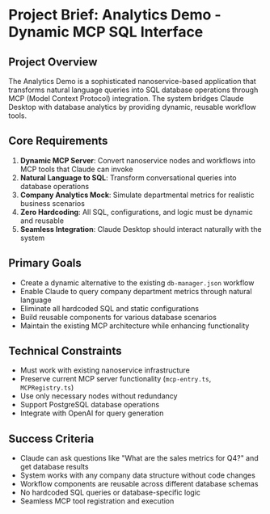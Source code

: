 # Project Brief: Analytics Demo - Dynamic MCP SQL Interface

## Project Overview
The Analytics Demo is a sophisticated nanoservice-based application that transforms natural language queries into SQL database operations through MCP (Model Context Protocol) integration. The system bridges Claude Desktop with database analytics by providing dynamic, reusable workflow tools.

## Core Requirements
1. **Dynamic MCP Server**: Convert nanoservice nodes and workflows into MCP tools that Claude can invoke
2. **Natural Language to SQL**: Transform conversational queries into database operations 
3. **Company Analytics Mock**: Simulate departmental metrics for realistic business scenarios
4. **Zero Hardcoding**: All SQL, configurations, and logic must be dynamic and reusable
5. **Seamless Integration**: Claude Desktop should interact naturally with the system

## Primary Goals
- Create a dynamic alternative to the existing `db-manager.json` workflow
- Enable Claude to query company department metrics through natural language
- Eliminate all hardcoded SQL and static configurations
- Build reusable components for various database scenarios
- Maintain the existing MCP architecture while enhancing functionality

## Technical Constraints
- Must work with existing nanoservice infrastructure
- Preserve current MCP server functionality (`mcp-entry.ts`, `MCPRegistry.ts`)
- Use only necessary nodes without redundancy
- Support PostgreSQL database operations
- Integrate with OpenAI for query generation

## Success Criteria
- Claude can ask questions like "What are the sales metrics for Q4?" and get database results
- System works with any company data structure without code changes
- Workflow components are reusable across different database schemas
- No hardcoded SQL queries or database-specific logic
- Seamless MCP tool registration and execution 